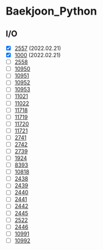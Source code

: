 # Baekjoon_Python

## I/O
- [X] [2557](https://github.com/cyl0424/baeckjoon_python/blob/main/IO/2557.py) (2022.02.21)
- [X] [1000](https://github.com/cyl0424/baeckjoon_python/blob/main/IO/1000.py) (2022.02.21)
- [ ] [2558](https://github.com/cyl0424/baeckjoon_python)
- [ ] [10950](https://github.com/cyl0424/baeckjoon_python)
- [ ] [10951](https://github.com/cyl0424/baeckjoon_python)
- [ ] [10952](https://github.com/cyl0424/baeckjoon_python)
- [ ] [10953](https://github.com/cyl0424/baeckjoon_python)
- [ ] [11021](https://github.com/cyl0424/baeckjoon_python)
- [ ] [11022](https://github.com/cyl0424/baeckjoon_python)
- [ ] [11718](https://github.com/cyl0424/baeckjoon_python)
- [ ] [11719](https://github.com/cyl0424/baeckjoon_python)
- [ ] [11720](https://github.com/cyl0424/baeckjoon_python)
- [ ] [11721](https://github.com/cyl0424/baeckjoon_python)
- [ ] [2741](https://github.com/cyl0424/baeckjoon_python)
- [ ] [2742](https://github.com/cyl0424/baeckjoon_python)
- [ ] [2739](https://github.com/cyl0424/baeckjoon_python)
- [ ] [1924](https://github.com/cyl0424/baeckjoon_python)
- [ ] [8393](https://github.com/cyl0424/baeckjoon_python)
- [ ] [10818](https://github.com/cyl0424/baeckjoon_python)
- [ ] [2438](https://github.com/cyl0424/baeckjoon_python)
- [ ] [2439](https://github.com/cyl0424/baeckjoon_python)
- [ ] [2440](https://github.com/cyl0424/baeckjoon_python)
- [ ] [2441](https://github.com/cyl0424/baeckjoon_python)
- [ ] [2442](https://github.com/cyl0424/baeckjoon_python)
- [ ] [2445](https://github.com/cyl0424/baeckjoon_python)
- [ ] [2522](https://github.com/cyl0424/baeckjoon_python)
- [ ] [2446](https://github.com/cyl0424/baeckjoon_python)
- [ ] [10991](https://github.com/cyl0424/baeckjoon_python)
- [ ] [10992](https://github.com/cyl0424/baeckjoon_python)
